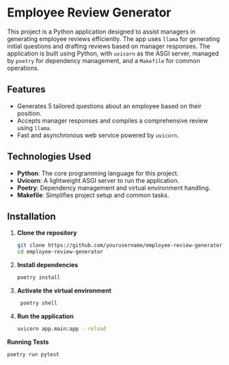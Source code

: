 # Employee Review Generator

This project is a Python application designed to assist managers in generating employee reviews efficiently. The app uses `llama` for generating initial questions and drafting reviews based on manager responses. The application is built using Python, with `uvicorn` as the ASGI server, managed by `poetry` for dependency management, and a `Makefile` for common operations.

## Features
- Generates 5 tailored questions about an employee based on their position.
- Accepts manager responses and compiles a comprehensive review using `llama`.
- Fast and asynchronous web service powered by `uvicorn`.

## Technologies Used
- **Python**: The core programming language for this project.
- **Uvicorn**: A lightweight ASGI server to run the application.
- **Poetry**: Dependency management and virtual environment handling.
- **Makefile**: Simplifies project setup and common tasks.

## Installation

1. **Clone the repository**
   ```bash
   git clone https://github.com/yourusername/employee-review-generator.git
   cd employee-review-generator

2. **Install dependencies**
   ```bash
   poetry install

3. **Activate the virtual environment**
   ```bash
    poetry shell
   
4. **Run the application**
    ```bash
    uvicorn app.main:app --reload
   
**Running Tests**
```bash
poetry run pytest